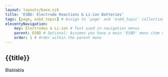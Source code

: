 ```yaml
---
layout: layouts/base.njk
title: 'ESBD: Electrode Reactions & Li-ion Batteries'
tags: [page, esbd_topic] # Assign to 'page' and 'esbd_topic' collections
eleventyNavigation:
    key: Electrodes & Li-ion # Text used in navigation menus
    parent: ESBD # Optional: Assumes you have a main 'ESBD' menu item defined elsewhere
    order: 1 # Order within the parent menu
---
```


## {{title}}

Blablabla
